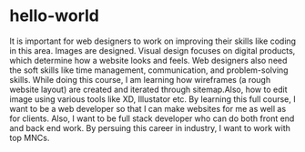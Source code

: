 # hello-world
It is important for web designers to work on improving their skills like coding in this area. Images are designed. Visual design focuses on digital products, which determine how a website looks and feels. Web designers also need the soft skills like time management, communication, and problem-solving skills. While doing this course, I am learning how wireframes (a rough website layout) are created and iterated through sitemap.Also, how to edit image using various tools like XD, Illustator etc. By learning this full course, I want to be a web developer so that I can make websites for me as well as for clients. Also, I want to be full stack developer who can do both front end and back end work. By persuing this career in industry, I want to work with top MNCs.